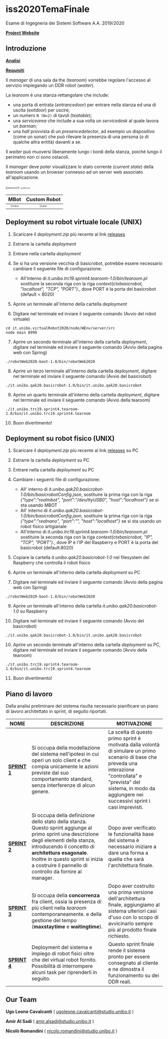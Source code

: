 # iss2020TemaFinale
Esame di Ingegneria dei Sistemi Software A.A. 2019/2020

[**Project Website**](https://ugoleone.github.io/iss2020TemaFinale/)

## Introduzione

[**Analisi**](https://ugoleone.github.io/iss2020TemaFinale/Analisi/analisi.html)

[**Requisiti**](https://ugoleone.github.io/iss2020TemaFinale/Requisiti/Requisiti.html)



Il *manager* di una sala da the (*tearoom*) vorrebbe regolare l'accesso al servizio impiegando un DDR robot (*waiter*).

La *tearoom* è una stanza rettangolare che include:

- una porta di entrata (*entrancedoor*) per entrare nella stanza ed una di uscita (*exitdoor*) per uscire;
- un numero `N (N=2)` di tavoli (*teatable*);
- una *servicearea* che include a sua volta un *servicedesk* al quale lavora un *barman*;
- una *hall* provvista di un *presencedetector*, ad esempio un dispositivo (come un sonar) che può rilevare la presenza di una persona (o di qualche altra entità) davanti a se.

Il *waiter* può muoversi liberamente lungo i bordi della stanza, poichè lungo il perimetro non ci sono ostacoli.

Il *manager* deve poter visualizzare lo stato corrente (*current state*) della *tearoom* usando un browser connesso ad un server web associato all'applicazione.

<img src="docs/Analisi/img/tearoom20.png" alt="tearoom20" style="zoom:50%;" />

<img src="docs/HTMLResources/img/guiScreen.png" alt="WEB_GUI" style="zoom: 39%;" />



|                             MBot                             |                         Custom Robot                         |
| :----------------------------------------------------------: | :----------------------------------------------------------: |
| <img src="docs/Sprint4/img/mbot1.png" alt="mbot" style="zoom: 45%;" /> | <img src="docs/Sprint4/img/ubot2.jpeg" alt="ubot" style="zoom: 45%;" /> |


## Deployment su robot virtuale locale (UNIX)

1) Scaricare il *deployment.zip* più recente al link <a href="https://github.com/ugoleone/iss2020TemaFinale/releases">releases</a>

2) Estrarre la cartella *deployment*

3) Entrare nella cartella *deployment*

4) Se si ha una versione vecchia di basicrobot, potrebbe essere necessario cambiare il seguente file di configurazione:
    - All'interno di *it.unibo.trc19.sprint4.tearoom-1.0/bin/tearoom.pl* sostituire la seconda riga con la riga *context(ctxbasicrobot, "localhost",  "TCP", "PORT").*, dove PORT è la porta del basicrobot (default = 8020)

5) Aprire un terminale all'interno della cartella *deployment*

6) Digitare nel terminale ed inviare il seguente comando (Avvio del robot virtuale) 
```shell
cd it.unibo.virtualRobot2020/node/WEnv/server/src
node main 8999
``` 

7) Aprire un secondo terminale all'interno della cartella *deployment*, digitare nel terminale ed inviare il seguente comando (Avvio della pagina web con Spring)  
```shell
./robotWeb2020-boot-1.0/bin/robotWeb2020
```

8) Aprire un terzo terminale all'interno della cartella *deployment*, digitare nel terminale ed inviare il seguente comando (Avvio del basicrobot) 
```shell
./it.unibo.qak20.basicrobot-1.0/bin/it.unibo.qak20.basicrobot
```

9) Aprire un quarto terminale all'interno della cartella *deployment*, digitare nel terminale ed inviare il seguente comando (Avvio della tearoom) 
```shell
./it.unibo.trc19.sprint4.tearoom-1.0/bin/it.unibo.trc19.sprint4.tearoom
```

10) Buon divertimento!

## Deployment su robot fisico (UNIX)

1) Scaricare il *deployment.zip* più recente al link <a href="https://github.com/ugoleone/iss2020TemaFinale/releases">releases</a> su PC

2) Estrarre la cartella *deployment* su PC

3) Entrare nella cartella *deployment* su PC

4) Cambiare i seguenti file di configurazione:
    - All' interno di *it.unibo.qak20.basicrobot-1.0/bin/basicrobotConfig.json*, sostituire la prima riga con la riga *{"type":"realmbot", "port":"/dev/ttyUSB0", "host":"localhost"}* se si sta usando MBOT
    - All' interno di *it.unibo.qak20.basicrobot-1.0/bin/basicrobotConfig.json*, sostituire la prima riga con la riga *{"type":"realnano", "port":"", "host":"localhost"}* se si sta usando un robot fisico artigianale
    - All'interno di *it.unibo.trc19.sprint4.tearoom-1.0/bin/tearoom.pl* sostituire la seconda riga con la riga *context(ctxbasicrobot, "IP",  "TCP", "PORT").*, dove IP è l'IP del Raspberry e PORT è la porta del basicrobot (default:8020)

5) Copiare la cartella *it.unibo.qak20.basicrobot-1.0* nel filesystem del Raspberry che controlla il robot fisico

6) Aprire un terminale all'interno della cartella *deployment* su PC

7) Digitare nel terminale ed inviare il seguente comando (Avvio della pagina web con Spring)  
```shell
./robotWeb2020-boot-1.0/bin/robotWeb2020
```

9) Aprire un terminale all'interno della cartella *it.unibo.qak20.basicrobot-1.0* su Raspberry

10) Digitare nel terminale ed inviare il seguente comando (Avvio del basicrobot) 
```shell
./it.unibo.qak20.basicrobot-1.0/bin/it.unibo.qak20.basicrobot
```

10) Aprire un secondo terminale all'interno della cartella *deployment* su PC, digitare nel terminale ed inviare il seguente comando (Avvio della tearoom) 
```shell
./it.unibo.trc19.sprint4.tearoom-1.0/bin/it.unibo.trc19.sprint4.tearoom
```

11) Buon divertimento!

## Piano di lavoro

Dalla analisi preliminare del sistema risulta necessario pianificare un piano di lavoro architettato in sprint, di seguito riportati.

| NOME                                                         | DESCRIZIONE                                                  | MOTIVAZIONE                                                  |
| ------------------------------------------------------------ | ------------------------------------------------------------ | ------------------------------------------------------------ |
| [**SPRINT 1**](https://ugoleone.github.io/iss2020TemaFinale/Sprint1/sprint1.html) | Si occupa della modellazione del sistema nell'ipotesi in cui operi un solo client e che compia unicamente le azioni previste dal suo comportamento standard, senza interferenze di alcun genere. | La scelta di questo primo sprint è motivata dalla volontà di simulare un primo scenario di base che preveda una interazione "controllata" e "prevista" del sistema, in modo da aggiungere nei successivi sprint i casi imprevisti. |
| [**SPRINT 2**](https://ugoleone.github.io/iss2020TemaFinale/Sprint2/sprint2.html) | Si occupa della definizione dello stato della stanza.  Questo sprint aggiunge al primo sprint una descrizione degli elementi della stanza, introducendo il concetto di **architettura esagonale**.  Inoltre in questo sprint si inizia a costruire il pannello di controllo da fornire al manager. | Dopo aver verificato le funzionalità base del sistema è necessario iniziare a dare una forma a quella che sarà l'architettura finale. |
| [**SPRINT 3**](https://ugoleone.github.io/iss2020TemaFinale/Sprint3/sprint3.html) | Si occupa della **concorrenza** fra client, ossia la presenza di più client nella *tearoom* contemporaneamente. e della gestione del tempo (**maxstaytime** e **waitingtime**). | Dopo aver costruito una prima versione dell'architettura finale, aggiungiamo al sistema ulteriori casi d'uso con lo scopo di avvicinarlo sempre più al prodotto finale richiesto. |
| [**SPRINT 4**](https://ugoleone.github.io/iss2020TemaFinale/Sprint4/sprint4.html) | Deployment del sistema e impiego di robot fisici oltre che del virtual robot fornito. Possibilità di interrompere alcuni task per riprenderli in seguito. | Questo sprint finale rende il sistema pronto per essere consegnato al cliente e ne dimostra il funzionamento su dei DDR reali. |




## Our Team

**Ugo Leone Cavalcanti** ( [ugoleone.cavalcanti@studio.unibo.it](MAILTO:ugoleone.cavalcanti@studio.unibo.it) )

**Amir Al Sadi** ( [amir.alsadi@studio.unibo.it](MAILTO:amir.alsadi@studio.unibo.it) )

**Nicolò Romandini** ( [nicolo.romandini@studio.unibo.it](MAILTO:nicolo.romandini@studio.unibo.it) )
